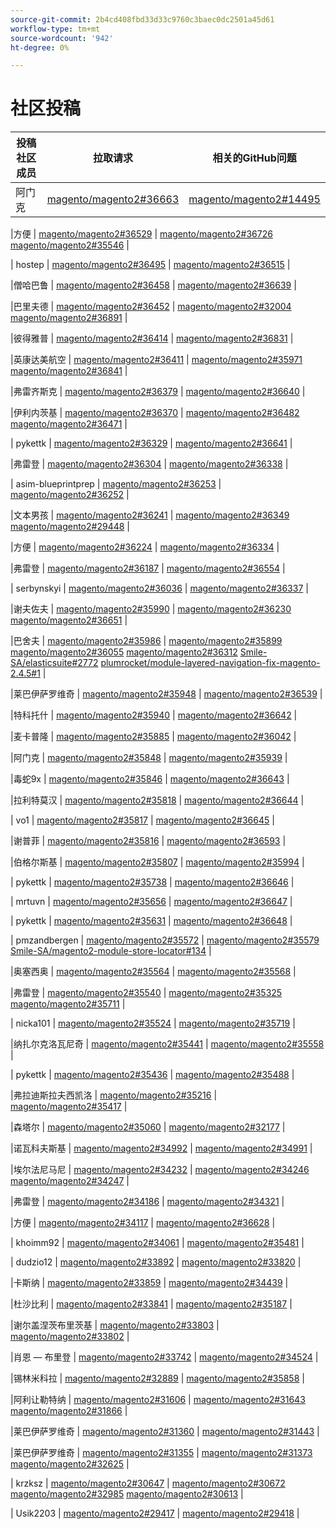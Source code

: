 ```yaml
---
source-git-commit: 2b4cd408fbd33d33c9760c3baec0dc2501a45d61
workflow-type: tm+mt
source-wordcount: '942'
ht-degree: 0%

---
```

# 社区投稿

| 投稿社区成员 | 拉取请求 | 相关的GitHub问题 |
| ------- | ------- | ------- |    
| 阿门克 | [magento/magento2#36663](https://github.com/magento/magento2/pull/36663) | [magento/magento2#14495](https://github.com/magento/magento2/issues/14495) |

|方便 | [magento/magento2#36529](https://github.com/magento/magento2/pull/36529) |  [magento/magento2#36726](https://github.com/magento/magento2/issues/36726) [magento/magento2#35546](https://github.com/magento/magento2/issues/35546) |

| hostep | [magento/magento2#36495](https://github.com/magento/magento2/pull/36495) |  [magento/magento2#36515](https://github.com/magento/magento2/issues/36515) |

|僧哈巴鲁 | [magento/magento2#36458](https://github.com/magento/magento2/pull/36458) |  [magento/magento2#36639](https://github.com/magento/magento2/issues/36639) |

|巴里夫德 | [magento/magento2#36452](https://github.com/magento/magento2/pull/36452) |  [magento/magento2#32004](https://github.com/magento/magento2/issues/32004) [magento/magento2#36891](https://github.com/magento/magento2/issues/36891) |

|彼得雅普 | [magento/magento2#36414](https://github.com/magento/magento2/pull/36414) |  [magento/magento2#36831](https://github.com/magento/magento2/issues/36831) |

|英康达美航空 | [magento/magento2#36411](https://github.com/magento/magento2/pull/36411) |  [magento/magento2#35971](https://github.com/magento/magento2/issues/35971) [magento/magento2#36841](https://github.com/magento/magento2/issues/36841) |

|弗雷齐斯克 | [magento/magento2#36379](https://github.com/magento/magento2/pull/36379) |  [magento/magento2#36640](https://github.com/magento/magento2/issues/36640) |

|伊利内茨基 | [magento/magento2#36370](https://github.com/magento/magento2/pull/36370) |  [magento/magento2#36482](https://github.com/magento/magento2/issues/36482) [magento/magento2#36471](https://github.com/magento/magento2/issues/36471) |

| pykettk | [magento/magento2#36329](https://github.com/magento/magento2/pull/36329) |  [magento/magento2#36641](https://github.com/magento/magento2/issues/36641) |

|弗雷登 | [magento/magento2#36304](https://github.com/magento/magento2/pull/36304) |  [magento/magento2#36338](https://github.com/magento/magento2/issues/36338) |

| asim-blueprintprep | [magento/magento2#36253](https://github.com/magento/magento2/pull/36253) |  [magento/magento2#36252](https://github.com/magento/magento2/issues/36252) |

|文本男孩 | [magento/magento2#36241](https://github.com/magento/magento2/pull/36241) |  [magento/magento2#36349](https://github.com/magento/magento2/issues/36349) [magento/magento2#29448](https://github.com/magento/magento2/issues/29448) |

|方便 | [magento/magento2#36224](https://github.com/magento/magento2/pull/36224) |  [magento/magento2#36334](https://github.com/magento/magento2/issues/36334) |

|弗雷登 | [magento/magento2#36187](https://github.com/magento/magento2/pull/36187) |  [magento/magento2#36554](https://github.com/magento/magento2/issues/36554) |

| serbynskyi | [magento/magento2#36036](https://github.com/magento/magento2/pull/36036) |  [magento/magento2#36337](https://github.com/magento/magento2/issues/36337) |

|谢夫佐夫 | [magento/magento2#35990](https://github.com/magento/magento2/pull/35990) |  [magento/magento2#36230](https://github.com/magento/magento2/issues/36230) [magento/magento2#36651](https://github.com/magento/magento2/issues/36651) |

|巴舍夫 | [magento/magento2#35986](https://github.com/magento/magento2/pull/35986) |  [magento/magento2#35899](https://github.com/magento/magento2/issues/35899) [magento/magento2#36055](https://github.com/magento/magento2/issues/36055) [magento/magento2#36312](https://github.com/magento/magento2/issues/36312) [Smile-SA/elasticsuite#2772](https://github.com/Smile-SA/elasticsuite/issues/2772) [plumrocket/module-layered-navigation-fix-magento-2.4.5#1](https://github.com/plumrocket/module-layered-navigation-fix-magento-2.4.5/issues/1) |

|莱巴伊萨罗维奇 | [magento/magento2#35948](https://github.com/magento/magento2/pull/35948) |  [magento/magento2#36539](https://github.com/magento/magento2/issues/36539) |

|特科托什 | [magento/magento2#35940](https://github.com/magento/magento2/pull/35940) |  [magento/magento2#36642](https://github.com/magento/magento2/issues/36642) |

|麦卡普隆 | [magento/magento2#35885](https://github.com/magento/magento2/pull/35885) |  [magento/magento2#36042](https://github.com/magento/magento2/issues/36042) |

|阿门克 | [magento/magento2#35848](https://github.com/magento/magento2/pull/35848) |  [magento/magento2#35939](https://github.com/magento/magento2/issues/35939) |

|毒蛇9x | [magento/magento2#35846](https://github.com/magento/magento2/pull/35846) |  [magento/magento2#36643](https://github.com/magento/magento2/issues/36643) |

|拉利特莫汉 | [magento/magento2#35818](https://github.com/magento/magento2/pull/35818) |  [magento/magento2#36644](https://github.com/magento/magento2/issues/36644) |

| vo1 | [magento/magento2#35817](https://github.com/magento/magento2/pull/35817) |  [magento/magento2#36645](https://github.com/magento/magento2/issues/36645) |

|谢普菲 | [magento/magento2#35816](https://github.com/magento/magento2/pull/35816) |  [magento/magento2#36593](https://github.com/magento/magento2/issues/36593) |

|伯格尔斯基 | [magento/magento2#35807](https://github.com/magento/magento2/pull/35807) |  [magento/magento2#35994](https://github.com/magento/magento2/issues/35994) |

| pykettk | [magento/magento2#35738](https://github.com/magento/magento2/pull/35738) |  [magento/magento2#36646](https://github.com/magento/magento2/issues/36646) |

| mrtuvn | [magento/magento2#35656](https://github.com/magento/magento2/pull/35656) |  [magento/magento2#36647](https://github.com/magento/magento2/issues/36647) |

| pykettk | [magento/magento2#35631](https://github.com/magento/magento2/pull/35631) |  [magento/magento2#36648](https://github.com/magento/magento2/issues/36648) |

| pmzandbergen | [magento/magento2#35572](https://github.com/magento/magento2/pull/35572) |  [magento/magento2#35579](https://github.com/magento/magento2/issues/35579) [Smile-SA/magento2-module-store-locator#134](https://github.com/Smile-SA/magento2-module-store-locator/issues/134) |

|奥塞西奥 | [magento/magento2#35564](https://github.com/magento/magento2/pull/35564) |  [magento/magento2#35568](https://github.com/magento/magento2/issues/35568) |

|弗雷登 | [magento/magento2#35540](https://github.com/magento/magento2/pull/35540) |  [magento/magento2#35325](https://github.com/magento/magento2/issues/35325) [magento/magento2#35711](https://github.com/magento/magento2/issues/35711) |

| nicka101 | [magento/magento2#35524](https://github.com/magento/magento2/pull/35524) |  [magento/magento2#35719](https://github.com/magento/magento2/issues/35719) |

|纳扎尔克洛瓦尼奇 | [magento/magento2#35441](https://github.com/magento/magento2/pull/35441) |  [magento/magento2#35558](https://github.com/magento/magento2/issues/35558) |

| pykettk | [magento/magento2#35436](https://github.com/magento/magento2/pull/35436) |  [magento/magento2#35488](https://github.com/magento/magento2/issues/35488) |

|弗拉迪斯拉夫西凯洛 | [magento/magento2#35216](https://github.com/magento/magento2/pull/35216) |  [magento/magento2#35417](https://github.com/magento/magento2/issues/35417) |

|森塔尔 | [magento/magento2#35060](https://github.com/magento/magento2/pull/35060) |  [magento/magento2#32177](https://github.com/magento/magento2/issues/32177) |

|诺瓦科夫斯基 | [magento/magento2#34992](https://github.com/magento/magento2/pull/34992) |  [magento/magento2#34991](https://github.com/magento/magento2/issues/34991) |

|埃尔法尼马尼 | [magento/magento2#34232](https://github.com/magento/magento2/pull/34232) |  [magento/magento2#34246](https://github.com/magento/magento2/issues/34246) [magento/magento2#34247](https://github.com/magento/magento2/issues/34247) |

|弗雷登 | [magento/magento2#34186](https://github.com/magento/magento2/pull/34186) |  [magento/magento2#34321](https://github.com/magento/magento2/issues/34321) |

|方便 | [magento/magento2#34117](https://github.com/magento/magento2/pull/34117) |  [magento/magento2#36628](https://github.com/magento/magento2/issues/36628) |

| khoimm92 | [magento/magento2#34061](https://github.com/magento/magento2/pull/34061) |  [magento/magento2#35481](https://github.com/magento/magento2/issues/35481) |

| dudzio12 | [magento/magento2#33892](https://github.com/magento/magento2/pull/33892) |  [magento/magento2#33820](https://github.com/magento/magento2/issues/33820) |

|卡斯纳 | [magento/magento2#33859](https://github.com/magento/magento2/pull/33859) |  [magento/magento2#34439](https://github.com/magento/magento2/issues/34439) |

|杜沙比利 | [magento/magento2#33841](https://github.com/magento/magento2/pull/33841) |  [magento/magento2#35187](https://github.com/magento/magento2/issues/35187) |

|谢尔盖涅茨布里茨基 | [magento/magento2#33803](https://github.com/magento/magento2/pull/33803) |  [magento/magento2#33802](https://github.com/magento/magento2/issues/33802) |

|肖恩 — 布里登 | [magento/magento2#33742](https://github.com/magento/magento2/pull/33742) |  [magento/magento2#34524](https://github.com/magento/magento2/issues/34524) |

|锡林米科拉 | [magento/magento2#32889](https://github.com/magento/magento2/pull/32889) |  [magento/magento2#35858](https://github.com/magento/magento2/issues/35858) |

|阿利让勒特纳 | [magento/magento2#31606](https://github.com/magento/magento2/pull/31606) |  [magento/magento2#31643](https://github.com/magento/magento2/issues/31643) [magento/magento2#31866](https://github.com/magento/magento2/issues/31866) |

|莱巴伊萨罗维奇 | [magento/magento2#31360](https://github.com/magento/magento2/pull/31360) |  [magento/magento2#31443](https://github.com/magento/magento2/issues/31443) |

|莱巴伊萨罗维奇 | [magento/magento2#31355](https://github.com/magento/magento2/pull/31355) |  [magento/magento2#31373](https://github.com/magento/magento2/issues/31373) [magento/magento2#32625](https://github.com/magento/magento2/issues/32625) |

| krzksz | [magento/magento2#30647](https://github.com/magento/magento2/pull/30647) |  [magento/magento2#30672](https://github.com/magento/magento2/issues/30672) [magento/magento2#32985](https://github.com/magento/magento2/issues/32985) [magento/magento2#30613](https://github.com/magento/magento2/issues/30613) |

| Usik2203 | [magento/magento2#29417](https://github.com/magento/magento2/pull/29417) |  [magento/magento2#29418](https://github.com/magento/magento2/issues/29418) |